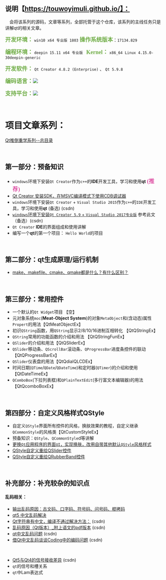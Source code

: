## 说明【https://touwoyimuli.github.io/】：

　会将该系列的源码，文章等系列，全部托管于这个仓库，该系列的主线任务只是讲解qt的相关文章。

<font color=#70AD47 size=4 face="幼圆">**开发环境：**</font>    `win10 x64 专业版 1803`   <font color=#70AD47 size=4 face="幼圆">**操作系统版本**</font>：`17134.829` 

<font color=#70AD47 size=4 face="幼圆">**编程环境：**</font>  `deepin 15.11 x64 专业版 `    <font color=#70AD47 size=4 face="幼圆">**Kernel：**</font>  `x86_64 Linux 4.15.0-30deepin-generic`

<font color=#70AD47 size=4 face="幼圆">**开发软件：** </font>  `Qt Creator 4.8.2 (Enterprise)` 、 `Qt 5.9.8`

<font color=#70AD47 size=4 face="幼圆">**编码语言：**</font>![](https://img.shields.io/badge/language-c++-orange.svg)

<font color=#70AD47 size=4 face="幼圆">**支持平台：**</font>![](https://img.shields.io/conda/pn/conda-forge/qt?style=plastic)

<br>

# 项目文章系列：

[Qt推倒重学系列--总目录](https://touwoyimuli.github.io/2019/08/29/Qt推倒重学系列--总目录/)

<br>

## 第一部分：预备知识

- `windows`环境下安装`Qt Creator`作为`c++`的**IDE**开发工具，学习和使用**qt** <font color=#D0087E size=4 face="幼圆"> (推荐)</font>
- [Qt Creator 安装SDK，在MSVC编译模式下使用CDB调试器](https://touwoyimuli.github.io/2019/08/07/Qt-Creator-%E5%AE%89%E8%A3%85SDK%EF%BC%8C%E5%9C%A8MSVC%E7%BC%96%E8%AF%91%E6%A8%A1%E5%BC%8F%E4%B8%8B%E7%9A%84CDB%E8%B0%83%E8%AF%95%E5%99%A8/) 
- `windows`环境下安装`Qt Creator` + `Visual Studio 2015`作为`c++`的`IDE`开发工具，学习和使用**qt**  (备选) (csdn)
- [`windows`环境下安装`Qt Creator 5.9` + `Visual Studio 2017专业版`](https://blog.csdn.net/qq_33154343/article/details/78587699)  参考此文 （备选）(csdn)
- `Qt Creator` **IDE**的界面组成和使用讲解
- 编写一个**qt**的第一个项目： `Hello World`的项目

<br>

## 第二部分：qt生成原理/运行机制

- [make、makefile、cmake、qmake都是什么？有什么区别？](https://touwoyimuli.github.io/2019/08/01/make-makefile-cmake-qmake-%E9%83%BD%E6%98%AF%E4%BB%80%E4%B9%88%EF%BC%8C%E6%9C%89%E4%BB%80%E4%B9%88%E5%8C%BA%E5%88%AB%EF%BC%9F/) 

<br>

## 第三部分：常用控件

- 一个默认的`Qt Widget`项目 【空】
- 元对象系统`moc`(**Meat-Object System**)的对象`MetaObject`和(含动态)属性`Propert`的用法【QtMeatObjectEx】
- 初识`QString`函数，用`QString`显示2/8/10/16进制互相转化 【QtQStringEx】
- `QString`常用的功能函数的介绍和用法 【QtQStringFunEx】
- `QSlider`的介绍和用法【QtQSliderEx】
- `QSlider`移动条、`QScrollBar`滚动条、`QProgressBar`进度条控件的联动【QtQProgressBarEx】
- `QSlider`仪表盘的用法【QtQdialQLCDEx】
- 时间日期(`QTime`/`QDate`/`QDateTime`)和定时器(`QTimer`)的介绍和使用 【QtDateTimeEx】
- `QComboBox`(下拉列表框)和`QPlainTextEdit`(多行富文本编辑器)的用法 【QtQcomboBoxEx】

<br>

## 第四部分：自定义风格样式QStyle

- 自定义`QStyle`界面所有控件的风格，换肤效果的教程，自定义继承`QCommonStyle`的风格类【QtCustomStyleEx】
- 预备知识：`QStyle`、`QCommonStyle`d等讲解  
- [更换`Qt`应用程序的界面`UI`，实现换肤，改用自带其他默认`QStyle`风格样式](https://touwoyimuli.github.io/2019/08/29/%E6%9B%B4%E6%8D%A2%60Qt%60%E5%BA%94%E7%94%A8%E7%A8%8B%E5%BA%8F%E7%9A%84%E7%95%8C%E9%9D%A2%60UI%60%EF%BC%8C%E5%AE%9E%E7%8E%B0%E6%8D%A2%E8%82%A4%EF%BC%8C%E6%94%B9%E7%94%A8%E8%87%AA%E5%B8%A6%E5%85%B6%E4%BB%96%E9%BB%98%E8%AE%A4%60QStyle%60%E9%A3%8E%E6%A0%BC%E6%A0%B7%E5%BC%8F/) 
- [QStyle自定义重绘QSlider控件](https://touwoyimuli.github.io/2019/09/04/%60QStyle%60%E8%87%AA%E5%AE%9A%E4%B9%89%E9%87%8D%E7%BB%98%60QSlider%60%E6%8E%A7%E4%BB%B6/) 
- [QStyle自定义重绘QRubberBand控件](https://touwoyimuli.github.io/2019/09/07/QStyle%E8%87%AA%E5%AE%9A%E4%B9%89%E9%87%8D%E7%BB%98QRubberBand%E6%8E%A7%E4%BB%B6/) 

<br>

## 补充部分：补充较杂的知识点

#### 乱码相关：

- [输出乱码原因：古文码、口字码、符号码、问号码、棍拷码](https://touwoyimuli.github.io/2019/08/14/%E8%BE%93%E5%87%BA%E4%B9%B1%E7%A0%81%E5%8E%9F%E5%9B%A0%EF%BC%9A%E5%8F%A4%E6%96%87%E7%A0%81%E3%80%81%E5%8F%A3%E5%AD%97%E7%A0%81%E3%80%81%E7%AC%A6%E5%8F%B7%E7%A0%81%E3%80%81%E9%97%AE%E5%8F%B7%E7%A0%81%E3%80%81%E6%A3%8D%E6%8B%B7%E7%A0%81/) 
- [qt5 中文乱码解决](https://touwoyimuli.github.io/2019/07/10/qt5-%E4%B8%AD%E6%96%87%E4%B9%B1%E7%A0%81%E8%A7%A3%E5%86%B3/) 
- [Qt字符串有中文，编译不通过解决方法：](https://blog.csdn.net/qq_33154343/article/details/79130275)  (csdn)
- [乱码原因（Qt版本）_附上语文的pdf版本](https://blog.csdn.net/qq_33154343/article/details/79039644)   (csdn)
- [qt中文乱码问题](https://blog.csdn.net/qq_33154343/article/details/78686103)    (csdn)
- [借Qt中文乱码谈谈Coding中的编码问题](https://blog.csdn.net/qq_33154343/article/details/78686075)   (csdn)

<br>

- [Qt5与Qt4的信号接收差异](https://blog.csdn.net/qq_33154343/article/details/79130732)   (csdn)
- `qt`的信号和槽关系
- `qt`中Lam表达式

<br>